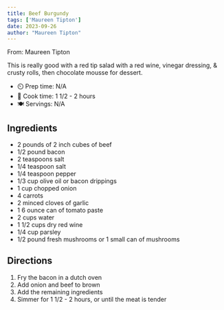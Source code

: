 ```yaml
---
title: Beef Burgundy
tags: ['Maureen Tipton']
date: 2023-09-26
author: "Maureen Tipton"
---
```

From: Maureen Tipton

This is really good with a red tip salad with a red wine, vinegar dressing, & crusty rolls, then chocolate mousse for dessert.

- ⏲️ Prep time: N/A
- 🍳 Cook time: 1 1/2 - 2 hours
- 🍽️ Servings: N/A

## Ingredients

- 2 pounds of 2 inch cubes of beef
- 1/2 pound bacon
- 2 teaspoons salt
- 1/4 teaspoon salt
- 1/4 teaspoon pepper
- 1/3 cup olive oil or bacon drippings
- 1 cup chopped onion
- 4 carrots
- 2 minced cloves of garlic
- 1 6 ounce can of tomato paste
- 2 cups water
- 1 1/2 cups dry red wine
- 1/4 cup parsley
- 1/2 pound fresh mushrooms or 1 small can of mushrooms

## Directions

1. Fry the bacon in a dutch oven
2. Add onion and beef to brown
3. Add the remaining ingredients
4. Simmer for 1 1/2 - 2 hours, or until the meat is tender
